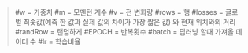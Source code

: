 > #w = 가중치
> #m = 모멘턴 계수
> #v = 전 변화량
> #rows = 행
> #losses = 글로벌 최솟값(예측 한 값과 실제 값의 차이가 가장 짧은 값) 와 현재 위치와의 거리
> #randRow = 랜덤하게
> #EPOCH = 반복횟수
> #batch = 딥러닝 할때 가져올 데이터 수
> #lr = 학습비율 

